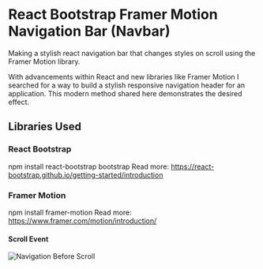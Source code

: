 # React Bootstrap Framer Motion Navigation Bar (Navbar)

Making a stylish react navigation bar that changes styles on scroll using the Framer Motion library.

With advancements within React and new libraries like Framer Motion I searched for a way to build a stylish responsive navigation header for an application. This modern method shared here demonstrates the desired effect.

## Libraries Used

### React Bootstrap
npm install react-bootstrap bootstrap
Read more: https://react-bootstrap.github.io/getting-started/introduction

### Framer Motion
npm install framer-motion
Read more: https://www.framer.com/motion/introduction/

#### Scroll Event
![Navigation Before Scroll](https://github.com/Hendrik-de-Wet/react-bootstrap-navbar/blob/main/public/react-bootstrap-navbar.gif)

